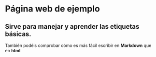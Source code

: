 # Página web de ejemplo
## Sirve para manejar y aprender las  etiquetas básicas.
También podéis comprobar cómo es más fácil escribir en **Markdown** que en **html**
